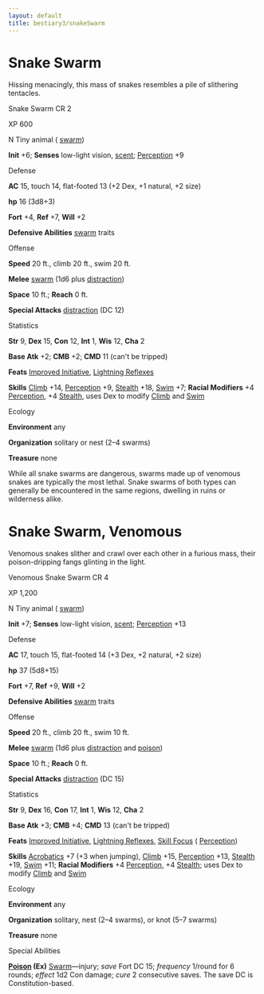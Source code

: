 ```yaml
---
layout: default
title: bestiary3/snakeSwarm
---
```

# Snake Swarm

Hissing menacingly, this mass of snakes resembles a pile of slithering tentacles.

Snake Swarm CR 2

XP 600

N Tiny animal ( [swarm](monster_dir/creatureTypes#_swarm-subtype))

**Init** +6; **Senses** low-light vision, [scent](monsters/universalMonsterRules#_scent); [Perception](skill_dir/perception#_perception) +9

Defense

**AC** 15, touch 14, flat-footed 13 (+2 Dex, +1 natural, +2 size)

**hp** 16 (3d8+3)

**Fort** +4, **Ref** +7, **Will** +2

**Defensive Abilities** [swarm](monsters/creatureTypes#_swarm-subtype) traits

Offense

**Speed** 20 ft., climb 20 ft., swim 20 ft.

**Melee** [swarm](monster_dir/creatureTypes#_swarm-subtype) (1d6 plus [distraction](monsters/universalMonsterRules#_distraction))

**Space** 10 ft.; **Reach** 0 ft.

**Special Attacks** [distraction](monster_dir/universalMonsterRules#_distraction) (DC 12)

Statistics

**Str** 9, **Dex** 15, **Con** 12, **Int** 1, **Wis** 12, **Cha** 2

**Base Atk** +2; **CMB** +2; **CMD** 11 (can't be tripped)

**Feats** [Improved Initiative](feats#_improved-initiative), [Lightning Reflexes](feats#_lightning-reflexes)

**Skills** [Climb](skills/climb#_climb) +14, [Perception](skill_dir/perception#_perception) +9, [Stealth](skills/stealth#_stealth) +18, [Swim](skill_dir/swim#_swim) +7; **Racial Modifiers** +4 [Perception](skills/perception#_perception), +4 [Stealth](skill_dir/stealth#_stealth), uses Dex to modify [Climb](skills/climb#_climb) and [Swim](skill_dir/swim#_swim)

Ecology

**Environment** any

**Organization** solitary or nest (2–4 swarms)

**Treasure** none

While all snake swarms are dangerous, swarms made up of venomous snakes are typically the most lethal. Snake swarms of both types can generally be encountered in the same regions, dwelling in ruins or wilderness alike.

# Snake Swarm, Venomous

Venomous snakes slither and crawl over each other in a furious mass, their poison-dripping fangs glinting in the light.

Venomous Snake Swarm CR 4

XP 1,200

N Tiny animal ( [swarm](monsters/creatureTypes#_swarm-subtype))

**Init** +7; **Senses** low-light vision, [scent](monster_dir/universalMonsterRules#_scent); [Perception](skills/perception#_perception) +13

Defense

**AC** 17, touch 15, flat-footed 14 (+3 Dex, +2 natural, +2 size)

**hp** 37 (5d8+15)

**Fort** +7, **Ref** +9, **Will** +2

**Defensive Abilities** [swarm](monster_dir/creatureTypes#_swarm-subtype) traits

Offense

**Speed** 20 ft., climb 20 ft., swim 10 ft.

**Melee** [swarm](monsters/creatureTypes#_swarm-subtype) (1d6 plus [distraction](monster_dir/universalMonsterRules#_distraction) and [poison](monsters/universalMonsterRules#_poison-(ex-or-su)))

**Space** 10 ft.; **Reach** 0 ft.

**Special Attacks** [distraction](monster_dir/universalMonsterRules#_distraction) (DC 15)

Statistics

**Str** 9, **Dex** 16, **Con** 17, **Int** 1, **Wis** 12, **Cha** 2

**Base Atk** +3; **CMB** +4; **CMD** 13 (can't be tripped)

**Feats** [Improved Initiative](feats#_improved-initiative), [Lightning Reflexes](feats#_lightning-reflexes), [Skill Focus](feats#_skill-focus) ( [Perception](skills/perception#_perception))

**Skills** [Acrobatics](skill_dir/acrobatics#_acrobatics) +7 (+3 when jumping), [Climb](skills/climb#_climb) +15, [Perception](skill_dir/perception#_perception) +13, [Stealth](skills/stealth#_stealth) +19, [Swim](skill_dir/swim#_swim) +11; **Racial Modifiers** +4 [Perception](skills/perception#_perception), +4 [Stealth](skill_dir/stealth#_stealth); uses Dex to modify [Climb](skills/climb#_climb) and [Swim](skill_dir/swim#_swim)

Ecology

**Environment** any

**Organization** solitary, nest (2–4 swarms), or knot (5–7 swarms)

**Treasure** none

Special Abilities

**[Poison](monsters/universalMonsterRules#_poison-(ex-or-su)) (Ex)** [Swarm](monster_dir/creatureTypes#_swarm-subtype)—injury; _save_ Fort DC 15; _frequency_ 1/round for 6 rounds; _effect_ 1d2 Con damage; _cure_ 2 consecutive saves. The save DC is Constitution-based.

